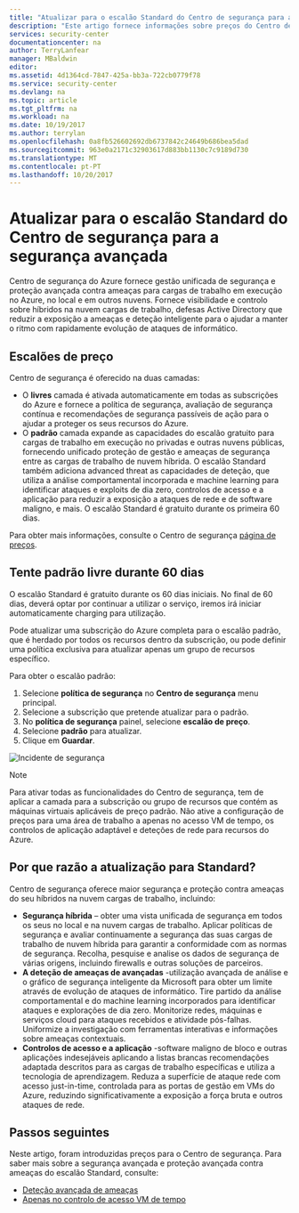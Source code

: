 ```yaml
---
title: "Atualizar para o escalão Standard do Centro de segurança para a segurança avançada | Microsoft Docs"
description: "Este artigo fornece informações sobre preços do Centro de segurança do Azure."
services: security-center
documentationcenter: na
author: TerryLanfear
manager: MBaldwin
editor: 
ms.assetid: 4d1364cd-7847-425a-bb3a-722cb0779f78
ms.service: security-center
ms.devlang: na
ms.topic: article
ms.tgt_pltfrm: na
ms.workload: na
ms.date: 10/19/2017
ms.author: terrylan
ms.openlocfilehash: 0a8fb526602692db6737842c24649b686bea5dad
ms.sourcegitcommit: 963e0a2171c32903617d883bb1130c7c9189d730
ms.translationtype: MT
ms.contentlocale: pt-PT
ms.lasthandoff: 10/20/2017
---
```

# <a name="upgrade-to-security-centers-standard-tier-for-enhanced-security"></a>Atualizar para o escalão Standard do Centro de segurança para a segurança avançada
Centro de segurança do Azure fornece gestão unificada de segurança e proteção avançada contra ameaças para cargas de trabalho em execução no Azure, no local e em outros nuvens. Fornece visibilidade e controlo sobre híbridos na nuvem cargas de trabalho, defesas Active Directory que reduzir a exposição a ameaças e deteção inteligente para o ajudar a manter o ritmo com rapidamente evolução de ataques de informático.

## <a name="pricing-tiers"></a>Escalões de preço
Centro de segurança é oferecido na duas camadas:

- O **livres** camada é ativada automaticamente em todas as subscrições do Azure e fornece a política de segurança, avaliação de segurança contínua e recomendações de segurança passíveis de ação para o ajudar a proteger os seus recursos do Azure.
- O **padrão** camada expande as capacidades do escalão gratuito para cargas de trabalho em execução no privadas e outras nuvens públicas, fornecendo unificado proteção de gestão e ameaças de segurança entre as cargas de trabalho de nuvem híbrida. O escalão Standard também adiciona advanced threat as capacidades de deteção, que utiliza a análise comportamental incorporada e machine learning para identificar ataques e exploits de dia zero, controlos de acesso e a aplicação para reduzir a exposição a ataques de rede e de software maligno, e mais. O escalão Standard é gratuito durante os primeira 60 dias.

Para obter mais informações, consulte o Centro de segurança [página de preços](https://azure.microsoft.com/pricing/details/security-center/).

## <a name="try-standard-free-for-60-days"></a>Tente padrão livre durante 60 dias
O escalão Standard é gratuito durante os 60 dias iniciais. No final de 60 dias, deverá optar por continuar a utilizar o serviço, iremos irá iniciar automaticamente charging para utilização.

Pode atualizar uma subscrição do Azure completa para o escalão padrão, que é herdado por todos os recursos dentro da subscrição, ou pode definir uma política exclusiva para atualizar apenas um grupo de recursos específico.

Para obter o escalão padrão:

1. Selecione **política de segurança** no **Centro de segurança** menu principal.
2. Selecione a subscrição que pretende atualizar para o padrão.
3. No **política de segurança** painel, selecione **escalão de preço**.
4. Selecione **padrão** para atualizar.
5. Clique em **Guardar**.

![Incidente de segurança][1]

> [!NOTE]
> Para ativar todas as funcionalidades do Centro de segurança, tem de aplicar a camada para a subscrição ou grupo de recursos que contém as máquinas virtuais aplicáveis de preço padrão. Não ative a configuração de preços para uma área de trabalho a apenas no acesso VM de tempo, os controlos de aplicação adaptável e deteções de rede para recursos do Azure.
>
>

## <a name="why-upgrade-to-standard"></a>Por que razão a atualização para Standard?
Centro de segurança oferece maior segurança e proteção contra ameaças do seu híbridos na nuvem cargas de trabalho, incluindo:

- **Segurança híbrida** – obter uma vista unificada de segurança em todos os seus no local e na nuvem cargas de trabalho. Aplicar políticas de segurança e avaliar continuamente a segurança das suas cargas de trabalho de nuvem híbrida para garantir a conformidade com as normas de segurança. Recolha, pesquise e analise os dados de segurança de várias origens, incluindo firewalls e outras soluções de parceiros.
- **A deteção de ameaças de avançadas** -utilização avançada de análise e o gráfico de segurança inteligente da Microsoft para obter um limite através de evolução de ataques de informático.  Tire partido da análise comportamental e do machine learning incorporados para identificar ataques e explorações de dia zero. Monitorize redes, máquinas e serviços cloud para ataques recebidos e atividade pós-falhas. Uniformize a investigação com ferramentas interativas e informações sobre ameaças contextuais.
- **Controlos de acesso e a aplicação** -software maligno de bloco e outras aplicações indesejáveis aplicando a listas brancas recomendações adaptada descritos para as cargas de trabalho específicas e utiliza a tecnologia de aprendizagem. Reduza a superfície de ataque rede com acesso just-in-time, controlada para as portas de gestão em VMs do Azure, reduzindo significativamente a exposição a força bruta e outros ataques de rede.


## <a name="next-steps"></a>Passos seguintes
Neste artigo, foram introduzidas preços para o Centro de segurança. Para saber mais sobre a segurança avançada e proteção avançada contra ameaças do escalão Standard, consulte:

- [Deteção avançada de ameaças](security-center-threat-report.md)
- [Apenas no controlo de acesso VM de tempo](security-center-just-in-time.md)

<!--Image references-->
[1]: ./media/security-center-pricing/get-standard.png
